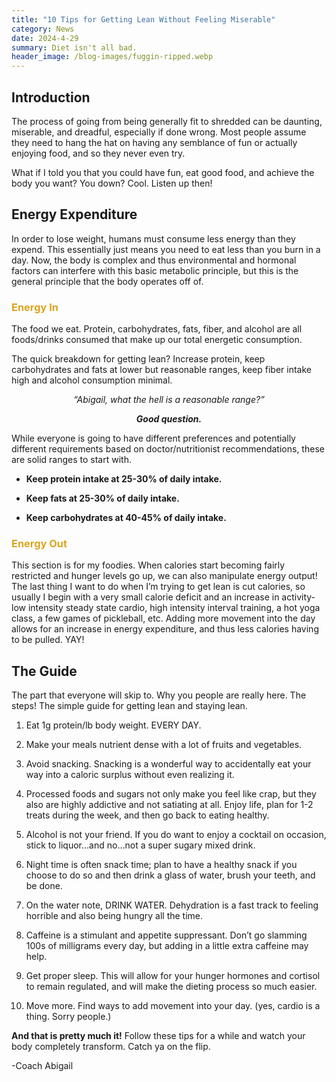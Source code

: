 ```yaml
---
title: "10 Tips for Getting Lean Without Feeling Miserable"
category: News
date: 2024-4-29
summary: Diet isn't all bad.
header_image: /blog-images/fuggin-ripped.webp
---
```

## Introduction
The process of going from being generally fit to shredded can be daunting, miserable, and dreadful, especially if done wrong.  Most people assume they need to hang the hat on having any semblance of fun or actually enjoying food, and so they never even try.

What if I told you that you could have fun, eat good food, and achieve the body you want? You down? Cool. Listen up then! 


## Energy Expenditure
In order to lose weight, humans must consume less energy than they expend. This essentially just means you need to eat less than you burn in a day. Now, the body is complex and thus environmental and hormonal factors can interfere with this basic metabolic principle, but this is the general principle that the body operates off of. 

<h3 style="color: goldenrod;">Energy In</h3>
The food we eat. Protein, carbohydrates, fats, fiber, and alcohol are all foods/drinks consumed that make up our total energetic consumption. 

The quick breakdown for getting lean? Increase protein, keep carbohydrates and fats at lower but reasonable ranges, keep fiber intake high and alcohol consumption minimal.

<div style="text-align: center;"><i>“Abigail, what the hell is a reasonable range?”</i></div>

<p style="text-align: center;"><i><strong>Good question.</strong></i></p>

While everyone is going to have different preferences and potentially different requirements based on doctor/nutritionist recommendations, these are solid ranges to start with. 

- **Keep protein intake at 25-30% of daily intake.** 

- **Keep fats at 25-30% of daily intake.**

- **Keep carbohydrates at 40-45% of daily intake.**

<h3 style="color: goldenrod;">Energy Out</h3>
This section is for my foodies. When calories start becoming fairly restricted and hunger levels go up, we can also manipulate energy output! The last thing I want to do when I’m trying to get lean is cut calories, so usually I begin with a very small calorie deficit and an increase in activity- low intensity steady state cardio, high intensity interval training, a hot yoga class, a few games of pickleball, etc. Adding more movement into the day allows for an increase in energy expenditure, and thus less calories having to be pulled. YAY!

## The Guide
The part that everyone will skip to. Why you people are really here. The steps! The simple guide for getting lean and staying lean.

1. Eat 1g protein/lb body weight. EVERY DAY.

2. Make your meals nutrient dense with a lot of fruits and vegetables.

3. Avoid snacking. Snacking is a wonderful way to accidentally eat your way into a caloric surplus without even realizing it.

4. Processed foods and sugars not only make you feel like crap, but they also are highly addictive and not satiating at all. Enjoy life, plan for 1-2 treats during the week, and then go back to eating healthy.

5. Alcohol is not your friend. If you do want to enjoy a cocktail on occasion, stick to liquor…and no…not a super sugary mixed drink.

6. Night time is often snack time; plan to have a healthy snack if you choose to do so and then drink a glass of water, brush your teeth, and be done.

7. On the water note, DRINK WATER. Dehydration is a fast track to feeling horrible and also being hungry all the time.

8. Caffeine is a stimulant and appetite suppressant. Don’t go slamming 100s of milligrams every day, but adding in a little extra caffeine may help.

9. Get proper sleep. This will allow for your hunger hormones and cortisol to remain regulated, and will make the dieting process so much easier.

10. Move more. Find ways to add movement into your day. (yes, cardio is a thing. Sorry people.)

**And that is pretty much it!**
Follow these tips for a while and watch your body completely transform. Catch ya on the flip.

-Coach Abigail
